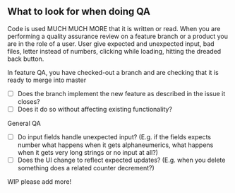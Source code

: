 What to look for when doing QA
---

Code is used MUCH MUCH MORE that it is written or read. When you are performing a quality assurance review on a feature branch or a product you are in the role of a user. User give expected and unexpected input, bad files, letter instead of numbers, clicking while loading, hitting the dreaded back button.

In feature QA, you have checked-out a branch and are checking that it is ready to merge into master

* [ ] Does the branch implement the new feature as described in the issue it closes?
* [ ] Does it do so without affecting existing functionality?

General QA

* [ ] Do input fields handle unexpected input? (E.g. if the fields expects number what happens when it gets alphaneumerics, what happens when it gets very long strings or no input at all?)
* [ ] Does the UI change to reflect expected updates? (E.g. when you delete something does a related counter decrement?)

WIP please add more!
